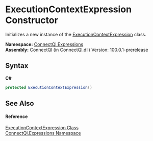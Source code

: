 # ExecutionContextExpression Constructor 
 

Initializes a new instance of the <a href="T_ConnectQl_Expressions_ExecutionContextExpression">ExecutionContextExpression</a> class.

**Namespace:**&nbsp;<a href="N_ConnectQl_Expressions">ConnectQl.Expressions</a><br />**Assembly:**&nbsp;ConnectQl (in ConnectQl.dll) Version: 100.0.1-prerelease

## Syntax

**C#**<br />
``` C#
protected ExecutionContextExpression()
```


## See Also


#### Reference
<a href="T_ConnectQl_Expressions_ExecutionContextExpression">ExecutionContextExpression Class</a><br /><a href="N_ConnectQl_Expressions">ConnectQl.Expressions Namespace</a><br />